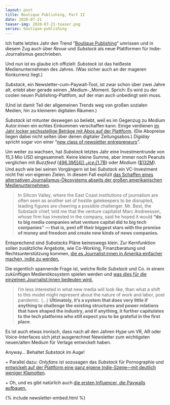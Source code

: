 ```yaml
---
layout: post
title: Boutique Publishing, Part II
date: 2020-07-21
teaser-img: 2020-07-21-teaser.png
series: boutique-publishing
---
```


Ich hatte letztes Jahr den Trend “[Boutique Publishing][1]“ umrissen und in diesem Zug auch über _Revue_ und _Substack_ als neue Plattformen für Indie-Journalismus geschrieben.

Und nun ist es glaube ich offiziell: _Substack_ ist das heißeste Medienunternehmen des Jahres. (Was sicher auch an der mageren Konkurrenz liegt.)

_Substack_, ein Newsletter-cum-Paywall-Tool, ist zwar schon über zwei Jahre alt, erlebt aber gerade seinen _Medium-_Moment. Sprich: Es wird zu der coolen neuen Publishing-Plattfom, auf der man auch unbedingt sein muss.

(Und ist damit Teil der allgemeinen Trends weg von großen sozialen Medien, hin zu kleineren digitalen Räumen.)

_Substack_ ist mitunter deswegen so beliebt, weil es im Gegenzug zu _Medium_ Autor:innen ein echtes Einkommen verschaffen kann. Einige verdienen [im Jahr locker sechsstellige Beträge mit Abos auf der Plattform][2]. (Die Abopreise liegen dabei nicht selten über denen digitaler Zeitungsabos.) _Digiday_ spricht sogar von einer “[new class of newsletter entrepreneurs][3]”.

Um weiter zu wachsen, hat _Substack_ letztes Jahr eine Investmentrunde von 15,3 Mio USD eingesammelt. Keine kleine Summe, aber immer noch Peanuts verglichen mit _Buzzfeed_ ([$496.3M][4]), _Vice_ ([$1.7B][5]) oder _Medium_ ([$132M][6]). Und auch wie bei seinen Vorgängern ist bei _Substack_ ein VC-Investment nicht frei von eigenen Zielen. In diesem Fall explizit [das Schaffen eines alternativen Journalismus-Ökosystems abseits der großen amerikanischen Medienunternehmen][7].

> In Silicon Valley, where the East Coast institutions of journalism are often seen as another set of hostile gatekeepers to be disrupted, leading figures are cheering a possible challenger. Mr. Best, the Substack chief, told me that the venture capitalist Marc Andreessen, whose firm has invested in the company, said he hoped it would **“do to big media companies what venture capital did to big tech companies” — that is, peel off their biggest stars with the promise of money and freedom and create new kinds of news companies.**

Entsprechend sind _Substacks_ Pläne keineswegs klein. Zur Kernfunktion sollen zusätzliche Angebote, wie Co-Working, Finanzberatung und Rechtsunterstützung kommen, [die es Journalist:innen in Amerika einfacher machen, indie zu werden.][8]

Die eigentlich spannende Frage ist, welche Rolle _Substack_ und Co. in einem zukünftigen Medienökosystem spielen werden und [was dies für die einzelnen Journalist:innen bedeuten wird.][9]

> I’m less interested in what new media will look like, than what a shift to this model might represent about the nature of work and labor, post pandemic. (…) **Ultimately, it’s a system that does very little if anything to challenge the existing structures and power relations that have shaped the industry, and if anything, it further capitulates to the tech platforms who still expect you to be grateful in the first place**.

Es ist auch etwas ironisch, dass nach all den Jahren Hype um VR, AR oder Voice-Interfaces sich jetzt ausgerechnet Newsletter zum wichtigsten neuen/alten Medium für Verlage entwickelt haben.

Anyway… Behaltet _Substack_ im Auge!

\+ Parallel dazu: _Onlyfans_ ist sozusagen das _Substack_ für Pornographie und [entwickelt auf der Plattform eine ganz eigene Indie-Szene—mit deutlich weniger Klamotten][10].

\+ Oh, und es gibt natürlich auch [die ersten Influencer, die Paywalls aufbauen.][11]

{% include newsletter-embed.html %}

[1]:	https://www.getrevue.co/profile/klingebeil/issues/lean-mean-publishing-machine-211337
[2]:	https://www.nytimes.com/2020/05/24/business/media/new-model-celebrity.html
[3]:	https://digiday.com/media/how-substack-has-spawned-a-new-class-of-newsletter-entrepreneurs/?utm_campaign=Johannes%20Klingebiel&utm_medium=email&utm_source=Revue%20newsletter
[4]:	https://www.crunchbase.com/search/funding_rounds/field/organizations/funding_total/buzzfeed
[5]:	https://www.crunchbase.com/search/funding_rounds/field/organizations/funding_total/vice
[6]:	https://www.crunchbase.com/search/funding_rounds/field/organizations/funding_total/medium
[7]:	https://www.nytimes.com/2020/05/24/business/media/new-model-celebrity.html
[8]:	https://on.substack.com/p/legal-support-for-substack-writers
[9]:	https://thelrs.substack.com/p/please-let-me-log-off
[10]:	http://theringer.com/2020/5/27/21269951/porn-coronavirus-pandemic-onlyfans
[11]:	http://voguebusiness.com/companies/influencer-paywall-what-it-means-for-fashion-brands